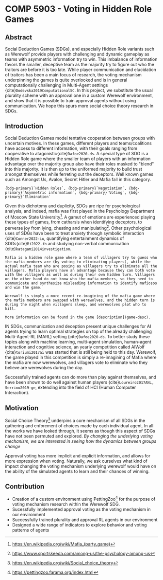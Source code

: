 # COMP 5903 - Voting in Hidden Role Games

## Abstract

Social Deduction Games (SDGs), and especially Hidden Role variants such as Werewolf provide players with challenging and dynamic gameplay as teams with asymmetric information try to win. This imbalance of information favors the smaller, deceptive team as the majority try to figure out who the traitors are before it is too late. While player communication and elucidation of traitors has been a main focus of research, the voting mechanism underpinning the games is quite overlooked and is in general computationally challenging in Multi-Agent settings {cite}`Dodevska2019ComputationalSC`. In this project, we substitute the usual plurality scheme with an approval one in a custom Werewolf environment, and show that it is possible to train approval agents without using communication. We hope this spurs more social choice theory research in SDGs.


## Introduction

Social Deduction Games model tentative cooperation between groups with uncertain motives. In these games, different players and teams/coalitions have access to different information, with their goals ranging from cooperative to atagonistic{cite}`Dafoe2020-ds`. A special type of SDG is a Hidden Role game where the smaller team of players with an information advantage over the majority group also have their roles masked to "blend" into this majority. It is then up to the uniformed majority to build trust amongst themselves while ferreting out the deceptors. Well known games such as Amongst Us, Avalon, Secret Hitler and Mafia fall in this category. 

```{admonition} Mechanisms employed in Mafia/Werewolf
{bdg-primary}`Hidden Roles`, {bdg-primary}`Negotiation`, {bdg-primary}`Asymmetric information`, {bdg-primary}`Voting`, {bdg-primary}`Elimination`
```
Given this dichotomy and duplicity, SDGs are ripe for psychological analysis, and indeed, mafia was first played in the Psychology Department of Moscow State University[^mafia-wikipedia]. A gamut of emotions are experienced playing these types of games, from catharsis when identifying deceptors, to perverse joy from lying, cheating and manipulating[^amongst-us-article]. Other psychological uses of SDGs have been to treat anxiety through symbolic interaction {cite}`Conner2022-iu`, quantifying entertainment dynamics of SDGs{cite}`Ri2022-ih` and studying non-verbal communication {cite}`katagami2014investigation`.

```{admonition} What is Mafia/Werewolf?
Mafia is a hidden role game where a team of villagers try to guess who the mafia members are (by voting to eliminating players), while the actual mafia team who are posing as villagers try to eliminate all the villagers. Mafia players have an advantage because they can both vote with the villagers as well as during their own hidden turn. Villagers on the other hand do not know who the mafia members, so they need to communicate and synthesize misleading information to identify mafiosos and win the game.

Werewolf is simply a more recent re-imagining of the mafia game where the mafia members are swapped with werewolves, and the hidden turn is during the night when villagers sleep, and werewolves plot who to kill.

More information can be found in the game [description](game-desc).
```

IN SDGs, communication and deception present unique challenges for AI agents trying to learn optimal strategies on top of the already challenging Multi-Agent-RL (MARL) setting {cite}`Dafoe2020-ds`. To better study these topics along with machine learning, multi-agent simulation, human-agent interaction and cognitive science, an yearly competition called AIWolf {cite}`toriumi2017ai` was started that is still being held to this day. Werewolf, the game played in this competition is simply a re-imagining of Mafia where the mafia are now werewolves, and villagers vote to eliminate who they believe are werewolves during the day. 

Successfully trained agents can do more than play against themselves, and have been shown to do well against human players {cite}`Loureiro2017ANL, Serrino2019-ge`, extending into the field of HCI (Human Computer Interaction).

## Motivation

Social Choice Theory[^soc-choice] underpins a core mechanism of all SDGs in the gathering and enforcment of choices made by each individual agent. In all the works we have looked through, it seems as though this aspect of SDGs have not been permuted and explored. *By changing the underlying voting mechanism, we are interested in seeing how the dynamics between groups change*

Approval voting has more implicit and explicit information, and allows for more expression when voting. Naturally, we ask ourselves what kind of impact changing the voting mechanism underlying werewolf would have on the ability of the simulated agents to learn and their chances of winning.

## Contribution

- Creation of a custom environment using PettingZoo[^petting-zoo] for the purpose of voting mechanism research within the Werewolf SDG.
- Sucessfully implemented approval voting as the voting mechanism in our environment
- Successfully trained plurality and approval RL agents in our environment
- Designed a wide range of indicators to explore behavior and voting patterns of agents


[^mafia-wikipedia]: https://en.wikipedia.org/wiki/Mafia_(party_game)
[^amongst-us-article]: https://www.sportskeeda.com/among-us/the-psychology-among-us
[^soc-choice]: https://en.wikipedia.org/wiki/Social_choice_theory
[^petting-zoo]: https://pettingzoo.farama.org/index.html